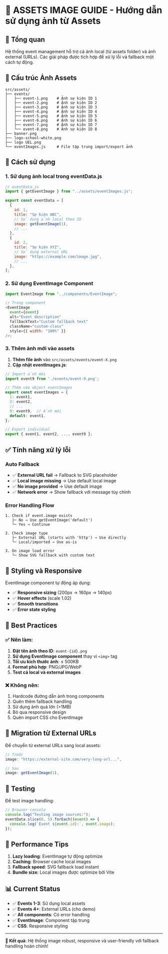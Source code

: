 # 📸 ASSETS IMAGE GUIDE - Hướng dẫn sử dụng ảnh từ Assets

## 🎯 **Tổng quan**

Hệ thống event management hỗ trợ cả ảnh local (từ assets folder) và ảnh external (URLs). Các giải pháp được tích hợp để xử lý lỗi và fallback một cách tự động.

## 📁 **Cấu trúc Ảnh Assets**

```
src/assets/
├── events/
│   ├── event-1.png    # Ảnh sự kiện ID 1
│   ├── event-2.png    # Ảnh sự kiện ID 2
│   ├── event-3.png    # Ảnh sự kiện ID 3
│   ├── event-4.png    # Ảnh sự kiện ID 4
│   ├── event-5.png    # Ảnh sự kiện ID 5
│   ├── event-6.png    # Ảnh sự kiện ID 6
│   ├── event-7.png    # Ảnh sự kiện ID 7
│   └── event-8.png    # Ảnh sự kiện ID 8
├── banner.png
├── logo-school-white.png
├── logo UEL.png
└── eventImages.js     # File tập trung import/export ảnh
```

## 🔧 **Cách sử dụng**

### **1. Sử dụng ảnh local trong eventData.js**

```javascript
// eventData.js
import { getEventImage } from "../assets/eventImages.js";

export const eventData = [
  {
    id: 1,
    title: "Sự kiện ABC",
    // Sử dụng ảnh local theo ID
    image: getEventImage(1),
    // ...
  },
  {
    id: 2,
    title: "Sự kiện XYZ",
    // Sử dụng external URL
    image: "https://example.com/image.jpg",
    // ...
  },
];
```

### **2. Sử dụng EventImage Component**

```javascript
import EventImage from "../components/EventImage";

// Trong component
<EventImage
  event={event}
  alt="Event description"
  fallbackText="Custom fallback text"
  className="custom-class"
  style={{ width: "100%" }}
/>;
```

### **3. Thêm ảnh mới vào assets**

1. **Thêm file ảnh** vào `src/assets/events/event-X.png`
2. **Cập nhật eventImages.js**:

```javascript
// Import ảnh mới
import event9 from './events/event-9.png';

// Thêm vào object eventImages
export const eventImages = {
  1: event1,
  2: event2,
  // ...
  9: event9,  // Ảnh mới
  default: event1,
};

// Export individual
export { event1, event2, ..., event9 };
```

## ✅ **Tính năng xử lý lỗi**

### **Auto Fallback**

- ✅ **External URL fail** → Fallback to SVG placeholder
- ✅ **Local image missing** → Use default local image
- ✅ **No image provided** → Use default image
- ✅ **Network error** → Show fallback với message tùy chỉnh

### **Error Handling Flow**

```
1. Check if event.image exists
   ├─ No → Use getEventImage('default')
   └─ Yes → Continue

2. Check image type
   ├─ External URL (starts with 'http') → Use directly
   └─ Local/imported → Use as-is

3. On image load error
   └─ Show SVG fallback with custom text
```

## 🎨 **Styling và Responsive**

EventImage component tự động áp dụng:

- ✅ **Responsive sizing** (200px → 160px → 140px)
- ✅ **Hover effects** (scale 1.02)
- ✅ **Smooth transitions**
- ✅ **Error state styling**

## 📝 **Best Practices**

### **✅ Nên làm:**

1. **Đặt tên ảnh theo ID**: `event-{id}.png`
2. **Sử dụng EventImage component** thay vì `<img>` tag
3. **Tối ưu kích thước ảnh**: ≤ 500KB
4. **Format phù hợp**: PNG/JPG/WebP
5. **Test cả local và external images**

### **❌ Không nên:**

1. Hardcode đường dẫn ảnh trong components
2. Quên thêm fallback handling
3. Sử dụng ảnh quá lớn (>1MB)
4. Bỏ qua responsive design
5. Quên import CSS cho EventImage

## 🔄 **Migration từ External URLs**

Để chuyển từ external URLs sang local assets:

```javascript
// Trước
image: "https://external-site.com/very-long-url...",

// Sau
image: getEventImage(1),
```

## 🧪 **Testing**

Để test image handling:

```javascript
// Browser console
console.log("Testing image sources:");
eventData.slice(0, 5).forEach((event) => {
  console.log(`Event ${event.id}:`, event.image);
});
```

## 🚀 **Performance Tips**

1. **Lazy loading**: EventImage tự động optimize
2. **Caching**: Browser cache local images
3. **Fallback speed**: SVG fallback load instant
4. **Bundle size**: Local images được optimize bởi Vite

## 📊 **Current Status**

- ✅ **Events 1-3**: Sử dụng local assets
- ✅ **Events 4+**: External URLs (cho demo)
- ✅ **All components**: Có error handling
- ✅ **EventImage**: Component tập trung
- ✅ **CSS**: Responsive styling

---

**🎉 Kết quả**: Hệ thống image robust, responsive và user-friendly với fallback handling hoàn chỉnh!
